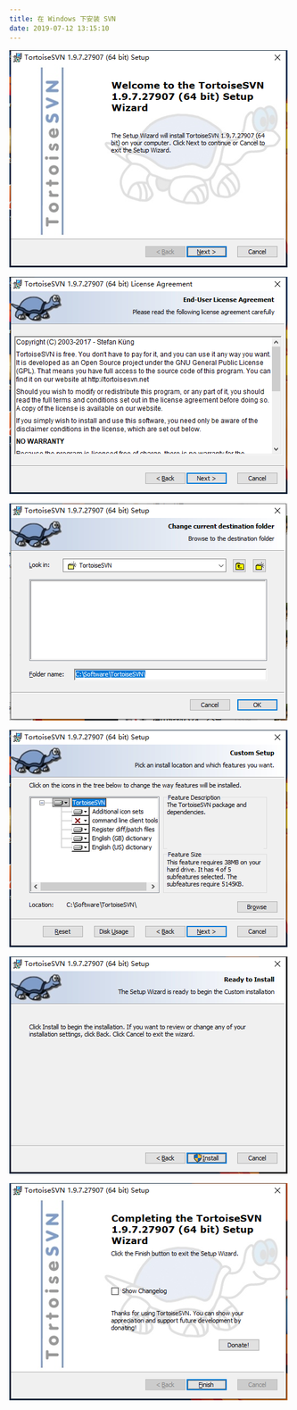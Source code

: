 ```yaml
---
title: 在 Windows 下安装 SVN
date: 2019-07-12 13:15:10
---
```


![](windows-SVN/1.png)

![](windows-SVN/2.png)

![](windows-SVN/3.png)

![](windows-SVN/4.png)

![](windows-SVN/5.png)

![](windows-SVN/6.png)